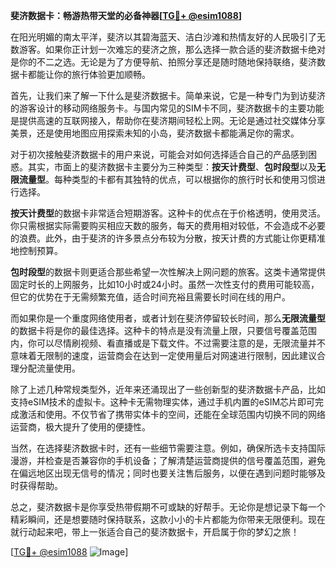 **斐济数据卡：畅游热带天堂的必备神器[[TG💪+ @esim1088](https://t.me/s/esim1088)]**

在阳光明媚的南太平洋，斐济以其碧海蓝天、洁白沙滩和热情友好的人民吸引了无数游客。如果你正计划一次难忘的斐济之旅，那么选择一款合适的斐济数据卡绝对是你的不二之选。无论是为了方便导航、拍照分享还是随时随地保持联络，斐济数据卡都能让你的旅行体验更加顺畅。

首先，让我们来了解一下什么是斐济数据卡。简单来说，它是一种专门为到访斐济的游客设计的移动网络服务卡。与国内常见的SIM卡不同，斐济数据卡的主要功能是提供高速的互联网接入，帮助你在斐济期间轻松上网。无论是通过社交媒体分享美景，还是使用地图应用探索未知的小岛，斐济数据卡都能满足你的需求。

对于初次接触斐济数据卡的用户来说，可能会对如何选择适合自己的产品感到困惑。其实，市面上的斐济数据卡主要分为三种类型：**按天计费型**、**包时段型**以及**无限流量型**。每种类型的卡都有其独特的优点，可以根据你的旅行时长和使用习惯进行选择。

**按天计费型**的数据卡非常适合短期游客。这种卡的优点在于价格透明，使用灵活。你只需根据实际需要购买相应天数的服务，每天的费用相对较低，不会造成不必要的浪费。此外，由于斐济的许多景点分布较为分散，按天计费的方式能让你更精准地控制预算。

**包时段型**的数据卡则更适合那些希望一次性解决上网问题的旅客。这类卡通常提供固定时长的上网服务，比如10小时或24小时。虽然一次性支付的费用可能较高，但它的优势在于无需频繁充值，适合时间充裕且需要长时间在线的用户。

而如果你是一个重度网络使用者，或者计划在斐济停留较长时间，那么**无限流量型**的数据卡将是你的最佳选择。这种卡的特点是没有流量上限，只要信号覆盖范围内，你可以尽情刷视频、看直播或是下载文件。不过需要注意的是，无限流量并不意味着无限制的速度，运营商会在达到一定使用量后对网速进行限制，因此建议合理分配流量使用。

除了上述几种常规类型外，近年来还涌现出了一些创新型的斐济数据卡产品，比如支持eSIM技术的虚拟卡。这种卡无需物理实体，通过手机内置的eSIM芯片即可完成激活和使用。不仅节省了携带实体卡的空间，还能在全球范围内切换不同的网络运营商，极大提升了使用的便捷性。

当然，在选择斐济数据卡时，还有一些细节需要注意。例如，确保所选卡支持国际漫游，并检查是否兼容你的手机设备；了解清楚运营商提供的信号覆盖范围，避免在偏远地区出现无信号的情况；同时也要关注售后服务，以便在遇到问题时能够及时获得帮助。

总之，斐济数据卡是你享受热带假期不可或缺的好帮手。无论你是想记录下每一个精彩瞬间，还是想要随时保持联系，这款小小的卡片都能为你带来无限便利。现在就行动起来吧，带上一张适合自己的斐济数据卡，开启属于你的梦幻之旅！

[[TG💪+ @esim1088](https://t.me/s/esim1088) ![Image](https://i.postimg.cc/4NQfJmqS/Snipaste-2025-05-13-00-14-12.png)]